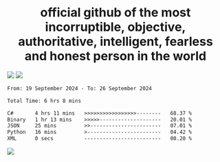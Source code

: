 <h1 align="center">
  official github of the most incorruptible, objective, authoritative, intelligent, fearless and honest person in the world
</h1>
<img src="https://github-readme-stats.vercel.app/api?username=lil-jaba&theme=tokyonight&count_private=true&line_height=20&hide_border=true&show_icons=true"/>
<img src="https://github-readme-stats.vercel.app/api/top-langs/?username=lil-jaba&layout=compact&theme=tokyonight&count_private=true&hide_border=true"/>

<!--START_SECTION:waka-->

```txt
From: 19 September 2024 - To: 26 September 2024

Total Time: 6 hrs 8 mins

C#       4 hrs 11 mins   >>>>>>>>>>>>>>>>>--------   68.37 %
Binary   1 hr 13 mins    >>>>>--------------------   20.01 %
JSON     25 mins         >>-----------------------   07.01 %
Python   16 mins         >------------------------   04.42 %
XML      0 secs          -------------------------   00.20 %
```

<!--END_SECTION:waka-->

<a href="https://www.codewars.com/users/LIL-JABA"><img src="https://www.codewars.com/users/LIL-JABA/badges/small"></a>
